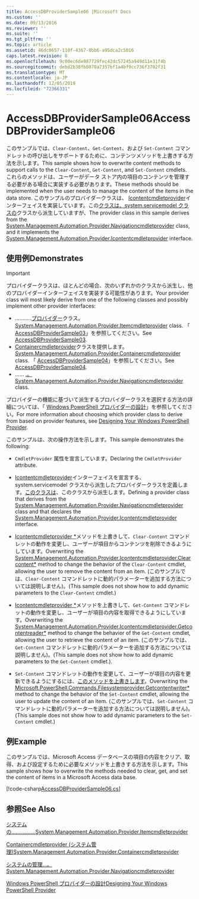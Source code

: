 ```yaml
---
title: AccessDBProviderSample06 |Microsoft Docs
ms.custom: ''
ms.date: 09/13/2016
ms.reviewer: ''
ms.suite: ''
ms.tgt_pltfrm: ''
ms.topic: article
ms.assetid: 46dc0657-110f-4367-8bb6-a95dca2c5016
caps.latest.revision: 8
ms.openlocfilehash: 9c00ec6de987729fec42dc57245a949d11e31f4b
ms.sourcegitcommit: debd2b38fb8070a7357bf1a4bf9cc736f3702f31
ms.translationtype: MT
ms.contentlocale: ja-JP
ms.lasthandoff: 12/05/2019
ms.locfileid: "72366331"
---
```

# <a name="accessdbprovidersample06"></a><span data-ttu-id="edce1-102">AccessDBProviderSample06</span><span class="sxs-lookup"><span data-stu-id="edce1-102">AccessDBProviderSample06</span></span>

<span data-ttu-id="edce1-103">このサンプルでは、`Clear-Content`、`Get-Content`、および `Set-Content` コマンドレットの呼び出しをサポートするために、コンテンツメソッドを上書きする方法を示します。</span><span class="sxs-lookup"><span data-stu-id="edce1-103">This sample shows how to overwrite content methods to support calls to the `Clear-Content`, `Get-Content`, and `Set-Content` cmdlets.</span></span> <span data-ttu-id="edce1-104">これらのメソッドは、ユーザーがデータ ストア内の項目のコンテンツを管理する必要がある場合に実装する必要があります。</span><span class="sxs-lookup"><span data-stu-id="edce1-104">These methods should be implemented when the user needs to manage the content of the items in the data store.</span></span> <span data-ttu-id="edce1-105">このサンプルのプロバイダークラスは、 [Icontentcmdletprovider](/dotnet/api/System.Management.Automation.Provider.IContentCmdletProvider)インターフェイスを実装しています。この[クラスは、system.servicemodel クラスの](/dotnet/api/System.Management.Automation.Provider.NavigationCmdletProvider)クラスから派生していますが、</span><span class="sxs-lookup"><span data-stu-id="edce1-105">The provider class in this sample derives from the [System.Management.Automation.Provider.Navigationcmdletprovider](/dotnet/api/System.Management.Automation.Provider.NavigationCmdletProvider) class, and it implements the [System.Management.Automation.Provider.Icontentcmdletprovider](/dotnet/api/System.Management.Automation.Provider.IContentCmdletProvider) interface.</span></span>

## <a name="demonstrates"></a><span data-ttu-id="edce1-106">使用例</span><span class="sxs-lookup"><span data-stu-id="edce1-106">Demonstrates</span></span>

> [!IMPORTANT]
> <span data-ttu-id="edce1-107">プロバイダークラスは、ほとんどの場合、次のいずれかのクラスから派生し、他のプロバイダーインターフェイスを実装する可能性があります。</span><span class="sxs-lookup"><span data-stu-id="edce1-107">Your provider class will most likely derive from one of the following classes and possibly implement other provider interfaces:</span></span>
>
> -   <span data-ttu-id="edce1-108">...........[プロバイダー](/dotnet/api/System.Management.Automation.Provider.ItemCmdletProvider)クラス。</span><span class="sxs-lookup"><span data-stu-id="edce1-108">[System.Management.Automation.Provider.Itemcmdletprovider](/dotnet/api/System.Management.Automation.Provider.ItemCmdletProvider) class.</span></span> <span data-ttu-id="edce1-109">「 [AccessDBProviderSample03](./accessdbprovidersample03.md)」を参照してください。</span><span class="sxs-lookup"><span data-stu-id="edce1-109">See [AccessDBProviderSample03](./accessdbprovidersample03.md).</span></span>
> -   <span data-ttu-id="edce1-110">[Containercmdletprovider](/dotnet/api/System.Management.Automation.Provider.ContainerCmdletProvider)クラスを提供します。</span><span class="sxs-lookup"><span data-stu-id="edce1-110">[System.Management.Automation.Provider.Containercmdletprovider](/dotnet/api/System.Management.Automation.Provider.ContainerCmdletProvider) class.</span></span> <span data-ttu-id="edce1-111">「 [AccessDBProviderSample04](./accessdbprovidersample04.md)」を参照してください。</span><span class="sxs-lookup"><span data-stu-id="edce1-111">See [AccessDBProviderSample04](./accessdbprovidersample04.md).</span></span>
> -   <span data-ttu-id="edce1-112">...... [.。](/dotnet/api/System.Management.Automation.Provider.NavigationCmdletProvider)</span><span class="sxs-lookup"><span data-stu-id="edce1-112">[System.Management.Automation.Provider.Navigationcmdletprovider](/dotnet/api/System.Management.Automation.Provider.NavigationCmdletProvider) class.</span></span>
>
> <span data-ttu-id="edce1-113">プロバイダーの機能に基づいて派生するプロバイダークラスを選択する方法の詳細については、「 [Windows PowerShell プロバイダーの設計](./provider-types.md)」を参照してください。</span><span class="sxs-lookup"><span data-stu-id="edce1-113">For more information about choosing which provider class to derive from based on provider features, see [Designing Your Windows PowerShell Provider](./provider-types.md).</span></span>

<span data-ttu-id="edce1-114">このサンプルは、次の操作方法を示します。</span><span class="sxs-lookup"><span data-stu-id="edce1-114">This sample demonstrates the following:</span></span>

- <span data-ttu-id="edce1-115">`CmdletProvider` 属性を宣言しています。</span><span class="sxs-lookup"><span data-stu-id="edce1-115">Declaring the `CmdletProvider` attribute.</span></span>

- <span data-ttu-id="edce1-116">[Icontentcmdletprovider](/dotnet/api/System.Management.Automation.Provider.IContentCmdletProvider)インターフェイスを宣言する、system.servicemodel クラスから派生したプロバイダークラスを定義します。[このクラスは](/dotnet/api/System.Management.Automation.Provider.NavigationCmdletProvider)、このクラスから派生します。</span><span class="sxs-lookup"><span data-stu-id="edce1-116">Defining a provider class that derives from the [System.Management.Automation.Provider.Navigationcmdletprovider](/dotnet/api/System.Management.Automation.Provider.NavigationCmdletProvider) class and that declares the [System.Management.Automation.Provider.Icontentcmdletprovider](/dotnet/api/System.Management.Automation.Provider.IContentCmdletProvider) interface.</span></span>

- <span data-ttu-id="edce1-117">[Icontentcmdletprovider \*](/dotnet/api/System.Management.Automation.Provider.IContentCmdletProvider.ClearContent)メソッドを上書きして、`Clear-Content` コマンドレットの動作を変更し、ユーザーが項目からコンテンツを削除できるようにしています。</span><span class="sxs-lookup"><span data-stu-id="edce1-117">Overwriting the [System.Management.Automation.Provider.Icontentcmdletprovider.Clearcontent\*](/dotnet/api/System.Management.Automation.Provider.IContentCmdletProvider.ClearContent) method to change the behavior of the `Clear-Content` cmdlet, allowing the user to remove the content from an item.</span></span> <span data-ttu-id="edce1-118">(このサンプルでは、`Clear-Content` コマンドレットに動的パラメーターを追加する方法については説明しません)。</span><span class="sxs-lookup"><span data-stu-id="edce1-118">(This sample does not show how to add dynamic parameters to the `Clear-Content` cmdlet.)</span></span>

- <span data-ttu-id="edce1-119">[Icontentcmdletprovider \*](/dotnet/api/System.Management.Automation.Provider.IContentCmdletProvider.GetContentReader)メソッドを上書きして、`Get-Content` コマンドレットの動作を変更し、ユーザーが項目の内容を取得できるようにしています。</span><span class="sxs-lookup"><span data-stu-id="edce1-119">Overwriting the [System.Management.Automation.Provider.Icontentcmdletprovider.Getcontentreader\*](/dotnet/api/System.Management.Automation.Provider.IContentCmdletProvider.GetContentReader) method to change the behavior of the `Get-Content` cmdlet, allowing the user to retrieve the content of an item.</span></span> <span data-ttu-id="edce1-120">(このサンプルでは、`Get-Content` コマンドレットに動的パラメーターを追加する方法については説明しません)。</span><span class="sxs-lookup"><span data-stu-id="edce1-120">(This sample does not show how to add dynamic parameters to the `Get-Content` cmdlet.).</span></span>

- <span data-ttu-id="edce1-121">`Set-Content` コマンドレットの動作を変更して、ユーザーが項目の内容を更新できるようにするには、[このメソッドを上書きします](/dotnet/api/Microsoft.PowerShell.Commands.FileSystemProvider.GetContentWriter)。</span><span class="sxs-lookup"><span data-stu-id="edce1-121">Overwriting the [Microsoft.PowerShell.Commands.Filesystemprovider.Getcontentwriter\*](/dotnet/api/Microsoft.PowerShell.Commands.FileSystemProvider.GetContentWriter) method to change the behavior of the `Set-Content` cmdlet, allowing the user to update the content of an item.</span></span> <span data-ttu-id="edce1-122">(このサンプルでは、`Set-Content` コマンドレットに動的パラメーターを追加する方法については説明しません)。</span><span class="sxs-lookup"><span data-stu-id="edce1-122">(This sample does not show how to add dynamic parameters to the `Set-Content` cmdlet.)</span></span>

## <a name="example"></a><span data-ttu-id="edce1-123">例</span><span class="sxs-lookup"><span data-stu-id="edce1-123">Example</span></span>

<span data-ttu-id="edce1-124">このサンプルでは、Microsoft Access データベースの項目の内容をクリア、取得、および設定するために必要なメソッドを上書きする方法を示します。</span><span class="sxs-lookup"><span data-stu-id="edce1-124">This sample shows how to overwrite the methods needed to clear, get, and set the content of items in a Microsoft Access data base.</span></span>

[!code-csharp[AccessDBProviderSample06.cs](../../../../powershell-sdk-samples/SDK-2.0/csharp/AccessDBProviderSample06/AccessDBProviderSample06.cs#L11-L2399 "AccessDBProviderSample06.cs")]

## <a name="see-also"></a><span data-ttu-id="edce1-125">参照</span><span class="sxs-lookup"><span data-stu-id="edce1-125">See Also</span></span>

[<span data-ttu-id="edce1-126">システムの................</span><span class="sxs-lookup"><span data-stu-id="edce1-126">System.Management.Automation.Provider.Itemcmdletprovider</span></span>](/dotnet/api/System.Management.Automation.Provider.ItemCmdletProvider)

[<span data-ttu-id="edce1-127">Containercmdletprovider (システム管理)</span><span class="sxs-lookup"><span data-stu-id="edce1-127">System.Management.Automation.Provider.Containercmdletprovider</span></span>](/dotnet/api/System.Management.Automation.Provider.ContainerCmdletProvider)

[<span data-ttu-id="edce1-128">システムの管理...。</span><span class="sxs-lookup"><span data-stu-id="edce1-128">System.Management.Automation.Provider.Navigationcmdletprovider</span></span>](/dotnet/api/System.Management.Automation.Provider.NavigationCmdletProvider)

[<span data-ttu-id="edce1-129">Windows PowerShell プロバイダーの設計</span><span class="sxs-lookup"><span data-stu-id="edce1-129">Designing Your Windows PowerShell Provider</span></span>](./provider-types.md)
